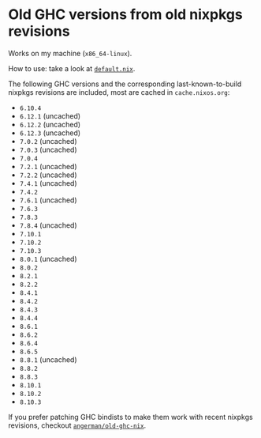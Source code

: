 # Old GHC versions from old nixpkgs revisions

Works on my machine (`x86_64-linux`).

How to use: take a look at [`default.nix`](default.nix).

The following GHC versions and the corresponding last-known-to-build nixpkgs
revisions are included, most are cached in `cache.nixos.org`:

- `6.10.4`
- `6.12.1` (uncached)
- `6.12.2` (uncached)
- `6.12.3` (uncached)
- `7.0.2` (uncached)
- `7.0.3` (uncached)
- `7.0.4`
- `7.2.1` (uncached)
- `7.2.2` (uncached)
- `7.4.1` (uncached)
- `7.4.2`
- `7.6.1` (uncached)
- `7.6.3`
- `7.8.3`
- `7.8.4` (uncached)
- `7.10.1`
- `7.10.2`
- `7.10.3`
- `8.0.1` (uncached)
- `8.0.2`
- `8.2.1`
- `8.2.2`
- `8.4.1`
- `8.4.2`
- `8.4.3`
- `8.4.4`
- `8.6.1`
- `8.6.2`
- `8.6.4`
- `8.6.5`
- `8.8.1` (uncached)
- `8.8.2`
- `8.8.3`
- `8.10.1`
- `8.10.2`
- `8.10.3`

If you prefer patching GHC bindists to make them work with recent nixpkgs
revisions, checkout
[`angerman/old-ghc-nix`](https://github.com/angerman/old-ghc-nix/tree/master2).
